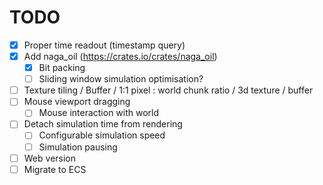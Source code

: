 # TODO
- [x] Proper time readout (timestamp query)
- [x] Add naga_oil (https://crates.io/crates/naga_oil)
  - [x] Bit packing
  - [ ] Sliding window simulation optimisation?
- [ ] Texture tiling / Buffer / 1:1 pixel : world chunk ratio / 3d texture / buffer
- [ ] Mouse viewport dragging
  - [ ] Mouse interaction with world
- [ ] Detach simulation time from rendering
  - [ ] Configurable simulation speed
  - [ ] Simulation pausing
- [ ] Web version
- [ ] Migrate to ECS